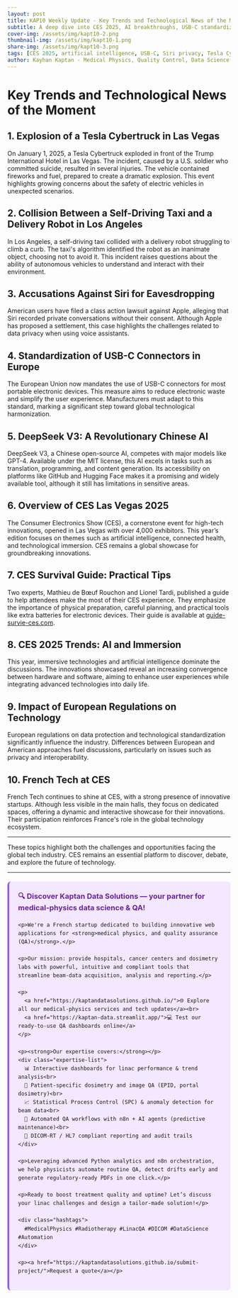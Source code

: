 ```yaml
---
layout: post
title: KAP10 Weekly Update - Key Trends and Technological News of the Moment
subtitle: A deep dive into CES 2025, AI breakthroughs, USB-C standardization, and privacy challenges
cover-img: /assets/img/kapt10-2.png
thumbnail-img: /assets/img/kapt10-1.png
share-img: /assets/img/kapt10-3.png
tags: [CES 2025, artificial intelligence, USB-C, Siri privacy, Tesla Cybertruck, DeepSeek AI, French Tech, connected health, immersive technologies]
author: Kayhan Kaptan - Medical Physics, Quality Control, Data Science and Automation
---
```


# Key Trends and Technological News of the Moment

## 1. Explosion of a Tesla Cybertruck in Las Vegas

On January 1, 2025, a Tesla Cybertruck exploded in front of the Trump International Hotel in Las Vegas. The incident, caused by a U.S. soldier who committed suicide, resulted in several injuries. The vehicle contained fireworks and fuel, prepared to create a dramatic explosion. This event highlights growing concerns about the safety of electric vehicles in unexpected scenarios.

## 2. Collision Between a Self-Driving Taxi and a Delivery Robot in Los Angeles

In Los Angeles, a self-driving taxi collided with a delivery robot struggling to climb a curb. The taxi's algorithm identified the robot as an inanimate object, choosing not to avoid it. This incident raises questions about the ability of autonomous vehicles to understand and interact with their environment.

## 3. Accusations Against Siri for Eavesdropping

American users have filed a class action lawsuit against Apple, alleging that Siri recorded private conversations without their consent. Although Apple has proposed a settlement, this case highlights the challenges related to data privacy when using voice assistants.

## 4. Standardization of USB-C Connectors in Europe

The European Union now mandates the use of USB-C connectors for most portable electronic devices. This measure aims to reduce electronic waste and simplify the user experience. Manufacturers must adapt to this standard, marking a significant step toward global technological harmonization.

## 5. DeepSeek V3: A Revolutionary Chinese AI

DeepSeek V3, a Chinese open-source AI, competes with major models like GPT-4. Available under the MIT license, this AI excels in tasks such as translation, programming, and content generation. Its accessibility on platforms like GitHub and Hugging Face makes it a promising and widely available tool, although it still has limitations in sensitive areas.

## 6. Overview of CES Las Vegas 2025

The Consumer Electronics Show (CES), a cornerstone event for high-tech innovations, opened in Las Vegas with over 4,000 exhibitors. This year’s edition focuses on themes such as artificial intelligence, connected health, and technological immersion. CES remains a global showcase for groundbreaking innovations.

## 7. CES Survival Guide: Practical Tips

Two experts, Mathieu de Bœuf Rouchon and Lionel Tardi, published a guide to help attendees make the most of their CES experience. They emphasize the importance of physical preparation, careful planning, and practical tools like extra batteries for electronic devices. Their guide is available at [guide-survie-ces.com](https://guide-survie-ces.com).

## 8. CES 2025 Trends: AI and Immersion

This year, immersive technologies and artificial intelligence dominate the discussions. The innovations showcased reveal an increasing convergence between hardware and software, aiming to enhance user experiences while integrating advanced technologies into daily life.

## 9. Impact of European Regulations on Technology

European regulations on data protection and technological standardization significantly influence the industry. Differences between European and American approaches fuel discussions, particularly on issues such as privacy and interoperability.

## 10. French Tech at CES

French Tech continues to shine at CES, with a strong presence of innovative startups. Although less visible in the main halls, they focus on dedicated spaces, offering a dynamic and interactive showcase for their innovations. Their participation reinforces France's role in the global technology ecosystem.

---

These topics highlight both the challenges and opportunities facing the global tech industry. CES remains an essential platform to discover, debate, and explore the future of technology.

---


<html lang="fr">
<head>
    <meta charset="UTF-8">
    <meta name="viewport" content="width=device-width, initial-scale=1.0">
    <title>Kaptan Data Solutions</title>
    <style>
        .citation {
            background-color: #f3e8ff;
            border-left: 4px solid #8b5cf6;
            padding: 20px;
            margin: 20px 0;
            border-radius: 8px;
            font-family: -apple-system, BlinkMacSystemFont, 'Segoe UI', Roboto, sans-serif;
            line-height: 1.6;
        }
        .citation h3 {
            color: #6b21a8;
            margin-top: 0;
        }
        .citation a {
            color: #7c3aed;
            text-decoration: none;
        }
        .citation a:hover {
            text-decoration: underline;
        }
        .expertise-list {
            margin: 15px 0;
        }
        .hashtags {
            font-weight: bold;
            color: #7c3aed;
            margin-top: 15px;
        }
    </style>
</head>
<body>
  <div class="citation">
    <h3>🔍 Discover Kaptan Data Solutions — your partner for medical-physics data science & QA!</h3>

    <p>We're a French startup dedicated to building innovative web applications for <strong>medical physics, and quality assurance (QA)</strong>.</p>

    <p>Our mission: provide hospitals, cancer centers and dosimetry labs with powerful, intuitive and compliant tools that streamline beam-data acquisition, analysis and reporting.</p>

    <p>
      <a href="https://kaptandatasolutions.github.io/">🌐 Explore all our medical-physics services and tech updates</a><br>
      <a href="https://kaptan-data.streamlit.app/">💻 Test our ready-to-use QA dashboards online</a>
    </p>

    <p><strong>Our expertise covers:</strong></p>
    <div class="expertise-list">
      📊 Interactive dashboards for linac performance & trend analysis<br>
      🔬 Patient-specific dosimetry and image QA (EPID, portal dosimetry)<br>
      📈 Statistical Process Control (SPC) & anomaly detection for beam data<br>
      🤖 Automated QA workflows with n8n + AI agents (predictive maintenance)<br>
      📑 DICOM-RT / HL7 compliant reporting and audit trails
    </div>

    <p>Leveraging advanced Python analytics and n8n orchestration, we help physicists automate routine QA, detect drifts early and generate regulatory-ready PDFs in one click.</p>

    <p>Ready to boost treatment quality and uptime? Let’s discuss your linac challenges and design a tailor-made solution!</p>

    <div class="hashtags">
      #MedicalPhysics #Radiotherapy #LinacQA #DICOM #DataScience #Automation
    </div>

    <p><a href="https://kaptandatasolutions.github.io/submit-project/">Request a quote</a></p>
  </div>
</body>
</html>